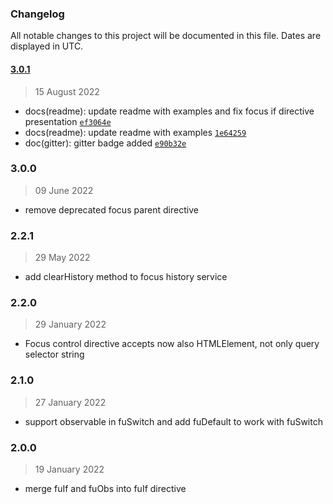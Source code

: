 ### Changelog

All notable changes to this project will be documented in this file. Dates are displayed in UTC.

#### [3.0.1](https://github.com/Raiper34/ngx-focus-control/compare/3.0.0...3.0.1)

> 15 August 2022

- docs(readme): update readme with examples and fix focus if directive presentation [`ef3064e`](https://github.com/Raiper34/ngx-focus-control/commit/ef3064edc18023420c709d43a30d881748f8970d)
- docs(readme): update readme with examples [`1e64259`](https://github.com/Raiper34/ngx-focus-control/commit/1e64259fa67b66a3364399733138fb77fd69603b)
- doc(gitter): gitter badge added [`e90b32e`](https://github.com/Raiper34/ngx-focus-control/commit/e90b32e23f2b091092a9e5ca9b36afccfe2e3b40)

<!-- auto-changelog-above -->

### 3.0.0

> 09 June 2022

* remove deprecated focus parent directive

### 2.2.1

> 29 May 2022

* add clearHistory method to focus history service

### 2.2.0

> 29 January 2022

* Focus control directive accepts now also HTMLElement, not only query selector string

### 2.1.0

> 27 January 2022

* support observable in fuSwitch and add fuDefault to work with fuSwitch

### 2.0.0

> 19 January 2022

* merge fuIf and fuObs into fuIf directive

